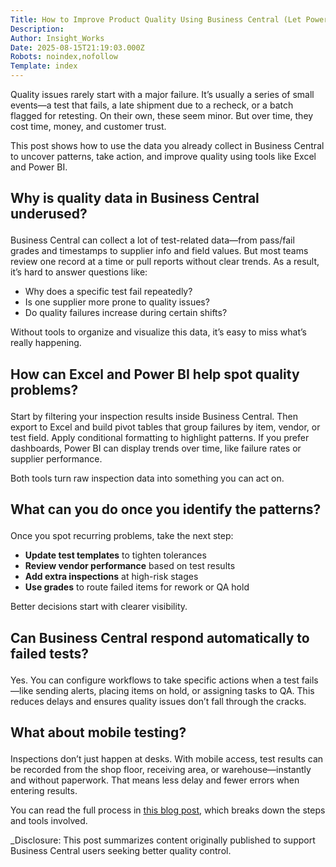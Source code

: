 ```yaml
---
Title: How to Improve Product Quality Using Business Central (Let Power BI and Excel Show You)
Description: 
Author: Insight_Works
Date: 2025-08-15T21:19:03.000Z
Robots: noindex,nofollow
Template: index
---
```

<p>Quality issues rarely start with a major failure. It’s usually a series of small events—a test that fails, a late shipment due to a recheck, or a batch flagged for retesting. On their own, these seem minor. But over time, they cost time, money, and customer trust.</p>

<p>This post shows how to use the data you already collect in Business Central to uncover patterns, take action, and improve quality using tools like Excel and Power BI.</p>

<h2>
  
  
  Why is quality data in Business Central underused?
</h2>

<p>Business Central can collect a lot of test-related data—from pass/fail grades and timestamps to supplier info and field values. But most teams review one record at a time or pull reports without clear trends. As a result, it’s hard to answer questions like:</p>

<ul>
<li>Why does a specific test fail repeatedly?
</li>
<li>Is one supplier more prone to quality issues?
</li>
<li>Do quality failures increase during certain shifts?</li>
</ul>

<p>Without tools to organize and visualize this data, it’s easy to miss what’s really happening.</p>

<h2>
  
  
  How can Excel and Power BI help spot quality problems?
</h2>

<p>Start by filtering your inspection results inside Business Central. Then export to Excel and build pivot tables that group failures by item, vendor, or test field. Apply conditional formatting to highlight patterns. If you prefer dashboards, Power BI can display trends over time, like failure rates or supplier performance.</p>

<p>Both tools turn raw inspection data into something you can act on.</p>

<h2>
  
  
  What can you do once you identify the patterns?
</h2>

<p>Once you spot recurring problems, take the next step:</p>

<ul>
<li>
<strong>Update test templates</strong> to tighten tolerances
</li>
<li>
<strong>Review vendor performance</strong> based on test results
</li>
<li>
<strong>Add extra inspections</strong> at high-risk stages
</li>
<li>
<strong>Use grades</strong> to route failed items for rework or QA hold</li>
</ul>

<p>Better decisions start with clearer visibility.</p>

<h2>
  
  
  Can Business Central respond automatically to failed tests?
</h2>

<p>Yes. You can configure workflows to take specific actions when a test fails—like sending alerts, placing items on hold, or assigning tasks to QA. This reduces delays and ensures quality issues don’t fall through the cracks.</p>

<h2>
  
  
  What about mobile testing?
</h2>

<p>Inspections don’t just happen at desks. With mobile access, test results can be recorded from the shop floor, receiving area, or warehouse—instantly and without paperwork. That means less delay and fewer errors when entering results.</p>

<p>You can read the full process in <a href="https://dmsiworks.com/blog/how-to-improve-product-quality-using-business-central-let-power-bi-and-excel-show-you" rel="noopener noreferrer">this blog post</a>, which breaks down the steps and tools involved.</p>




<p>_Disclosure: This post summarizes content originally published to support Business Central users seeking better quality control. </p>

